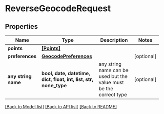# ReverseGeocodeRequest


## Properties
Name | Type | Description | Notes
------------ | ------------- | ------------- | -------------
**points** | [**[Points]**](Points.md) |  | 
**preferences** | [**GeocodePreferences**](GeocodePreferences.md) |  | [optional] 
**any string name** | **bool, date, datetime, dict, float, int, list, str, none_type** | any string name can be used but the value must be the correct type | [optional]

[[Back to Model list]](../README.md#documentation-for-models) [[Back to API list]](../README.md#documentation-for-api-endpoints) [[Back to README]](../README.md)


